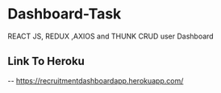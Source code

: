 # Dashboard-Task
REACT JS, REDUX ,AXIOS and THUNK CRUD user Dashboard

## Link To Heroku 
-- https://recruitmentdashboardapp.herokuapp.com/
